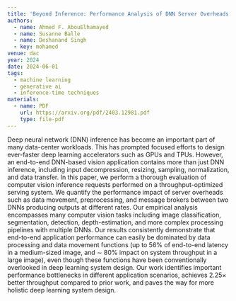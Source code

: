 ```yaml
---
title: 'Beyond Inference: Performance Analysis of DNN Server Overheads for Computer Vision'
authors:
  - name: Ahmed F. AbouElhamayed
  - name: Susanne Balle
  - name: Deshanand Singh
  - key: mohamed
venue: dac
year: 2024
date: 2024-06-01
tags:
  - machine learning
  - generative ai
  - inference-time techniques
materials:
  - name: PDF
    url: https://arxiv.org/pdf/2403.12981.pdf
    type: file-pdf
---
```

Deep neural network (DNN) inference has become an important part of many data-center workloads. This has prompted focused efforts to design ever-faster deep learning accelerators such as GPUs and TPUs. However, an end-to-end DNN-based vision application contains more than just DNN inference, including input decompression, resizing, sampling, normalization, and data transfer. In this paper, we perform a thorough evaluation of computer vision inference requests performed on a throughput-optimized serving system. We quantify the performance impact of server overheads such as data movement, preprocessing, and message brokers between two DNNs producing outputs at different rates. Our empirical analysis encompasses many computer vision tasks including image classification, segmentation, detection, depth-estimation, and more complex processing pipelines with multiple DNNs. Our results consistently demonstrate that end-to-end application performance can easily be dominated by data processing and data movement functions (up to 56% of end-to-end latency in a medium-sized image, and $\sim$ 80% impact on system throughput in a large image), even though these functions have been conventionally overlooked in deep learning system design. Our work identifies important performance bottlenecks in different application scenarios, achieves 2.25$\times$ better throughput compared to prior work, and paves the way for more holistic deep learning system design.
